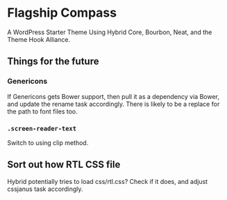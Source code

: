 # Flagship Compass

A WordPress Starter Theme Using Hybrid Core, Bourbon, Neat, and the Theme Hook Alliance.

## Things for the future

### Genericons

If Genericons gets Bower support, then pull it as a dependency via Bower, and update the rename task accordingly. There is likely to be a replace for the path to font files too.

### `.screen-reader-text`

Switch to using clip method.

## Sort out how RTL CSS file

Hybrid potentially tries to load css/rtl.css? Check if it does, and adjust cssjanus task accordingly.
